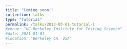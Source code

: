 ```yaml
---
title: "Coming soon!"
collection: talks
type: "Tutorial"
permalink: /talks/2013-03-01-tutorial-1
#venue: "UC-Berkeley Institute for Testing Science"
#date: 2021-01-01
#location: "Berkeley CA, USA"
---
```


<!---[More information here](http://exampleurl.com)-->

<!---This is a description of your tutorial, note the different field in type. This is a markdown files that can be all markdown-ified like any other post. Yay markdown!-->

